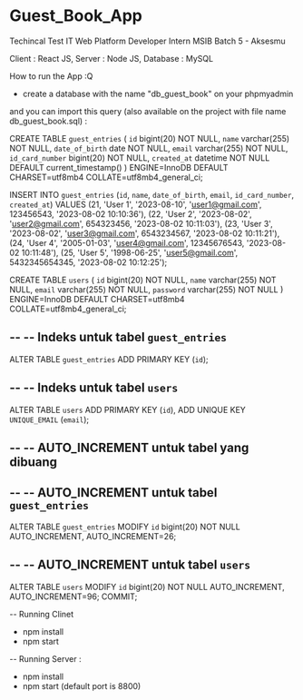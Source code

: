 # Guest_Book_App
Techincal Test IT Web Platform Developer Intern MSIB Batch 5 - Aksesmu

Client : React JS,
Server : Node JS,
Database : MySQL

How to run the App :Q
- create a database with the name "db_guest_book" on your phpmyadmin

and you can import this query (also available on the project with file name db_guest_book.sql) : 

CREATE TABLE `guest_entries` (
  `id` bigint(20) NOT NULL,
  `name` varchar(255) NOT NULL,
  `date_of_birth` date NOT NULL,
  `email` varchar(255) NOT NULL,
  `id_card_number` bigint(20) NOT NULL,
  `created_at` datetime NOT NULL DEFAULT current_timestamp()
) ENGINE=InnoDB DEFAULT CHARSET=utf8mb4 COLLATE=utf8mb4_general_ci;

INSERT INTO `guest_entries` (`id`, `name`, `date_of_birth`, `email`, `id_card_number`, `created_at`) VALUES
(21, 'User 1', '2023-08-10', 'user1@gmail.com', 123456543, '2023-08-02 10:10:36'),
(22, 'User 2', '2023-08-02', 'user2@gmail.com', 654323456, '2023-08-02 10:11:03'),
(23, 'User 3', '2023-08-02', 'user3@gmail.com', 6543234567, '2023-08-02 10:11:21'),
(24, 'User 4', '2005-01-03', 'user4@gmail.com', 12345676543, '2023-08-02 10:11:48'),
(25, 'User 5', '1998-06-25', 'user5@gmail.com', 5432345654345, '2023-08-02 10:12:25');

CREATE TABLE `users` (
  `id` bigint(20) NOT NULL,
  `name` varchar(255) NOT NULL,
  `email` varchar(255) NOT NULL,
  `password` varchar(255) NOT NULL
) ENGINE=InnoDB DEFAULT CHARSET=utf8mb4 COLLATE=utf8mb4_general_ci;

--
-- Indeks untuk tabel `guest_entries`
--
ALTER TABLE `guest_entries`
  ADD PRIMARY KEY (`id`);

--
-- Indeks untuk tabel `users`
--
ALTER TABLE `users`
  ADD PRIMARY KEY (`id`),
  ADD UNIQUE KEY `UNIQUE_EMAIL` (`email`);

--
-- AUTO_INCREMENT untuk tabel yang dibuang
--

--
-- AUTO_INCREMENT untuk tabel `guest_entries`
--
ALTER TABLE `guest_entries`
  MODIFY `id` bigint(20) NOT NULL AUTO_INCREMENT, AUTO_INCREMENT=26;

--
-- AUTO_INCREMENT untuk tabel `users`
--
ALTER TABLE `users`
  MODIFY `id` bigint(20) NOT NULL AUTO_INCREMENT, AUTO_INCREMENT=96;
COMMIT;

-- Running Clinet 
- npm install
- npm start 


-- Running Server : 
- npm install
- npm start (default port is 8800)
